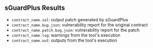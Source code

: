 ## sGuardPlus Results
- `contract_name.sol`: output patch generated by sGuardPlus
- `contract_name.bug.json`: vulnerability report for the original contract
- `contract_name.patch.bug.json`: vulnerability report for the patch
- `contract_name.log`: warnings from the tool's execution
- `contract_name.out`: outputs from the tool's execution